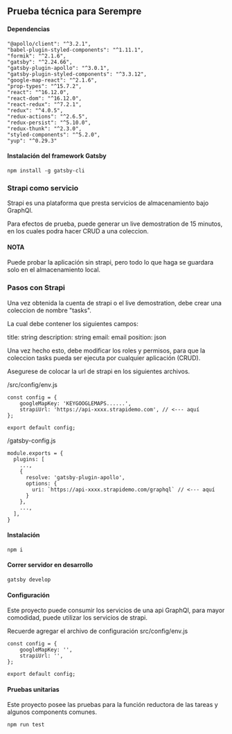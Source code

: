 ## Prueba técnica para Serempre

#### Dependencias

```
"@apollo/client": "^3.2.1",
"babel-plugin-styled-components": "^1.11.1",
"formik": "^2.1.6",
"gatsby": "^2.24.66",
"gatsby-plugin-apollo": "^3.0.1",
"gatsby-plugin-styled-components": "^3.3.12",
"google-map-react": "^2.1.6",
"prop-types": "^15.7.2",
"react": "^16.12.0",
"react-dom": "^16.12.0",
"react-redux": "^7.2.1",
"redux": "^4.0.5",
"redux-actions": "^2.6.5",
"redux-persist": "^5.10.0",
"redux-thunk": "^2.3.0",
"styled-components": "^5.2.0",
"yup": "^0.29.3"
```

#### Instalación del framework Gatsby

```
npm install -g gatsby-cli
```

### Strapi como servicio

Strapi es una plataforma que presta servicios de almacenamiento bajo GraphQl.

Para efectos de prueba, puede generar un live demostration de 15 minutos, en los cuales podra hacer CRUD a una coleccion.

#### NOTA

Puede probar la aplicación sin strapi, pero todo lo que haga se guardara solo en el almacenamiento local.
### Pasos con Strapi

Una vez obtenida la cuenta de strapi o el live demostration, debe crear una coleccion de nombre "tasks".

La cual debe contener los siguientes campos:

title: string
description: string
email: email
position: json

Una vez hecho esto, debe modificar los roles y permisos, para que la coleccion tasks pueda ser ejecuta por cualquier aplicación (CRUD).

Asegurese de colocar la url de strapi en los siguientes archivos.

/src/config/env.js

```
const config = {
    googleMapKey: 'KEYGOOGLEMAPS......',
    strapiUrl: 'https://api-xxxx.strapidemo.com', // <--- aquí
};

export default config;
```

/gatsby-config.js

```
module.exports = {
  plugins: [
    ...,
    {
      resolve: 'gatsby-plugin-apollo',
      options: {
        uri: `https://api-xxxx.strapidemo.com/graphql` // <--- aquí
      }
    },
    ...,
  ],
}
```

#### Instalación

```
npm i
```

#### Correr servidor en desarrollo

```
gatsby develop
```

#### Configuración

Este proyecto puede consumir los servicios de una api GraphQl, para mayor comodidad, puede utilizar los servicios de strapi.

Recuerde agregar el archivo de configuración src/config/env.js

```
const config = {
    googleMapKey: '',
    strapiUrl: '',
};

export default config;
```

#### Pruebas unitarias

Este proyecto posee las pruebas para la función reductora de las tareas y algunos components comunes.

```
npm run test
```
